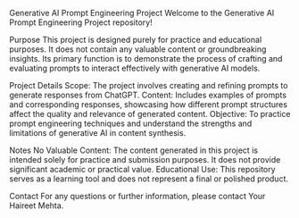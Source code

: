 Generative AI Prompt Engineering Project
Welcome to the Generative AI Prompt Engineering Project repository!

Purpose
This project is designed purely for practice and educational purposes. It does not contain any valuable content or groundbreaking insights. Its primary function is to demonstrate the process of crafting and evaluating prompts to interact effectively with generative AI models.

Project Details
Scope: The project involves creating and refining prompts to generate responses from ChatGPT.
Content: Includes examples of prompts and corresponding responses, showcasing how different prompt structures affect the quality and relevance of generated content.
Objective: To practice prompt engineering techniques and understand the strengths and limitations of generative AI in content synthesis.

Notes
No Valuable Content: The content generated in this project is intended solely for practice and submission purposes. It does not provide significant academic or practical value.
Educational Use: This repository serves as a learning tool and does not represent a final or polished product.

Contact
For any questions or further information, please contact Your Haireet Mehta.
